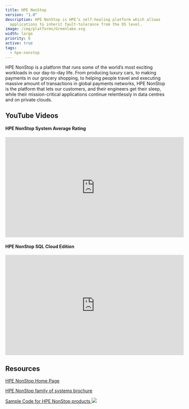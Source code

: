 ```yaml
---
title: HPE NonStop
version: "1.0"
description: HPE NonStop is HPE’s self-healing platform which allows
  applications to inherit fault-tolerance from the OS level.
image: /img/platforms/Greenlake.svg
width: large
priority: 6
active: true
tags:
  - hpe-nonstop
---
```

HPE NonStop is a platform that runs some of the world’s most exciting workloads in our day-to-day life. From producing luxury cars, to making payments in our grocery shopping, to helping people travel and executing massive amount of transactions in global payments networks, HPE NonStop is the platform that lets our customers, and their engineers get their sleep, while their mission-critical applications continue relentlessly in data centres and on private clouds.

## YouTube Videos

#### HPE NonStop System Average Rating
<iframe width="560" height="315" src="https://www.youtube.com/embed/R9OWC5jRpuE" title="YouTube video player" frameborder="0" allow="accelerometer; autoplay; clipboard-write; encrypted-media; gyroscope; picture-in-picture; web-share" allowfullscreen></iframe>

#### HPE NonStop SQL Cloud Edition
<iframe width="560" height="315" src="https://www.youtube.com/embed/5b-h20SduTc" title="YouTube video player" frameborder="0" allow="accelerometer; autoplay; clipboard-write; encrypted-media; gyroscope; picture-in-picture; web-share" allowfullscreen></iframe>

## Resources

[HPE NonStop Home Page](https://www.hpe.com/us/en/servers/nonstop.html)

[HPE NonStop family of systems brochure](https://www.hpe.com/psnow/doc/4aa4-2988enw)

[Sample Code for HPE NonStop products ![](Github)](https://github.com/HewlettPackard/NonStop)